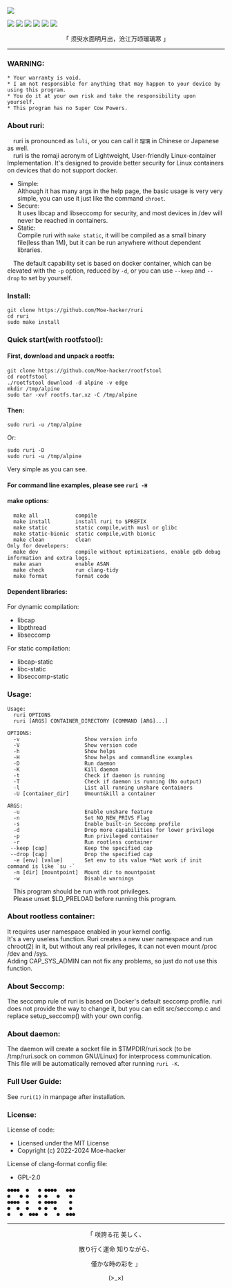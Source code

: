 
![](https://github.com/Moe-hacker/ruri/raw/main/logo/logo.png)

![](https://img.shields.io/github/stars/Moe-hacker/ruri?style=for-the-badge&color=fee4d0&logo=starship&logoColor=fee4d0)
![](https://img.shields.io/github/forks/Moe-hacker/ruri?style=for-the-badge&color=fee4d0&logo=git&logoColor=fee4d0)
![](https://img.shields.io/github/license/Moe-hacker/ruri?style=for-the-badge&color=fee4d0&logo=cloudera&logoColor=fee4d0)
![](https://img.shields.io/github/repo-size/Moe-hacker/ruri?style=for-the-badge&color=fee4d0&logo=files&logoColor=fee4d0)
![](https://img.shields.io/github/last-commit/Moe-hacker/ruri?style=for-the-badge&color=fee4d0&logo=codeigniter&logoColor=fee4d0)
![](https://img.shields.io/badge/language-c-green?style=for-the-badge&color=fee4d0&logo=C&logoColor=fee4d0)

<p align="center">「 须臾水面明月出，沧江万顷瑠璃寒 」</p>

-----------------     
### WARNING:      
```
* Your warranty is void.
* I am not responsible for anything that may happen to your device by using this program.
* You do it at your own risk and take the responsibility upon yourself.
* This program has no Super Cow Powers.
```
### About ruri:         
&emsp;ruri is pronounced as  `luli`, or you can call it `瑠璃` in Chinese or Japanese as well.       
&emsp;ruri is the romaji acronym of Lightweight, User-friendly Linux-container Implementation. It's designed to provide better security for Linux containers on devices that do not support docker.       
- Simple:      
Although it has many args in the help page, the basic usage is very very simple, you can use it just like the command `chroot`.
- Secure:      
It uses libcap and libseccomp for security, and most devices in /dev will never be reached in containers.
- Static:      
Compile ruri with `make static`, it will be compiled as a small binary file(less than 1M), but it can be run anywhere without dependent libraries.      

&emsp;The default capability set is based on docker container, which can be elevated with the `-p` option, reduced by `-d`, or you can use `--keep` and `--drop` to set by yourself.      
### Install:      
```
git clone https://github.com/Moe-hacker/ruri
cd ruri
sudo make install
```
### Quick start(with rootfstool):
#### First, download and unpack a rootfs:
```
git clone https://github.com/Moe-hacker/rootfstool
cd rootfstool
./rootfstool download -d alpine -v edge
mkdir /tmp/alpine
sudo tar -xvf rootfs.tar.xz -C /tmp/alpine
```
#### Then:
```
sudo ruri -u /tmp/alpine
```
Or:      
```
sudo ruri -D
sudo ruri -u /tmp/alpine
```
Very simple as you can see.    
#### For command line examples, please see `ruri -H`
#### make options:
```text
  make all            compile
  make install        install ruri to $PREFIX
  make static         static compile,with musl or glibc
  make static-bionic  static compile,with bionic
  make clean          clean
Only for developers:
  make dev            compile without optimizations, enable gdb debug information and extra logs.
  make asan           enable ASAN
  make check          run clang-tidy
  make format         format code
```
#### Dependent libraries:
For dynamic compilation:         
- libcap       
- libpthread
- libseccomp
     
For static compilation:         
- libcap-static
- libc-static
- libseccomp-static       
### Usage:    
```text
Usage:
  ruri OPTIONS
  ruri [ARGS] CONTAINER_DIRECTORY [COMMAND [ARG]...]

OPTIONS:
  -v                     Show version info
  -V                     Show version code
  -h                     Show helps
  -H                     Show helps and commandline examples
  -D                     Run daemon
  -K                     Kill daemon
  -t                     Check if daemon is running
  -T                     Check if daemon is running (No output)
  -l                     List all running unshare containers
  -U [container_dir]     Umount&kill a container

ARGS:
  -u                     Enable unshare feature
  -n                     Set NO_NEW_PRIVS Flag
  -s                     Enable built-in Seccomp profile
  -d                     Drop more capabilities for lower privilege
  -p                     Run privileged container
  -r                     Run rootless container
 --keep [cap]            Keep the specified cap
 --drop [cap]            Drop the specified cap
  -e [env] [value]       Set env to its value *Not work if init command is like `su -`
  -m [dir] [mountpoint]  Mount dir to mountpoint
  -w                     Disable warnings
```
&emsp;This program should be run with root privileges.        
&emsp;Please unset $LD_PRELOAD before running this program.              
### About rootless container:
It requires user namespace enabled in your kernel config.      
It's a very useless function. Ruri creates a new user namespace and run chroot(2) in it, but without any real privileges, it can not even mount /proc /dev and /sys.       
Adding CAP_SYS_ADMIN can not fix any problems, so just do not use this function.      
### About Seccomp:
The seccomp rule of ruri is based on Docker's default seccomp profile. ruri does not provide the way to change it, but you can edit src/seccomp.c and replace setup_seccomp() with your own config.      
### About daemon:
The daemon will create a socket file in $TMPDIR/ruri.sock (to be /tmp/ruri.sock on common GNU/Linux) for interprocess communication. This file will be automatically removed after running `ruri -K`.         
### Full User Guide:
See `ruri(1)` in manpage after installation.   
### License:
License of code:      
- Licensed under the MIT License      
- Copyright (c) 2022-2024 Moe-hacker      

License of clang-format config file:      
- GPL-2.0      

```
●●●●  ●   ● ●●●●   ●●●
●   ● ●   ● ●   ●   ● 
●●●●  ●   ● ●●●●    ● 
●  ●  ●   ● ●  ●    ● 
●   ●  ●●●  ●   ●  ●●●
```
--------
<p align="center">「 咲誇る花 美しく、</p>    
<p align="center">散り行く運命 知りながら、</p>    
<p align="center">僅かな時の彩を 」</p>          
<p align="center">(>_×)</p>
